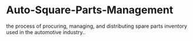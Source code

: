# Auto-Square-Parts-Management
the process of procuring, managing, and distributing spare parts inventory used in the automotive industry..
